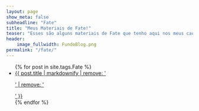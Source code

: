 ```yaml
---
layout: page
show_meta: false
subheadline: "Fate"
title: "Meus Materiais de Fate!"
teaser: "Esses são alguns materiais de Fate que tenho aqui nos meus cacarecos. Fique a vontade para se Servir"
header:
    image_fullwidth: FundoBlog.png
permalink: "/fate/"
---
```

<ul>
    {% for post in site.tags.Fate %}
    <li><a href="{{ site.url }}{{ post.url }}">{{ post.title | markdownify | remove: '<p>' | remove: '</p>' }}</a></li>
    {% endfor %}
</ul>

